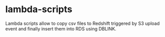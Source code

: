 # lambda-scripts
Lambda scripts allow to copy csv files to Redshift triggered by S3 upload event and finally insert them into RDS using DBLINK.

